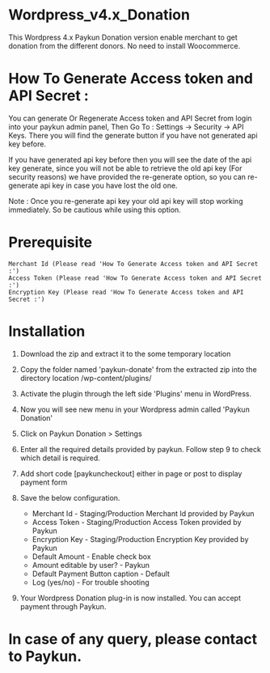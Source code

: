 # Wordpress_v4.x_Donation
This Wordpress 4.x Paykun Donation version enable merchant to get donation from the different donors. No need to install Woocommerce.

# How To Generate Access token and API Secret :
You can generate Or Regenerate Access token and API Secret from login into your paykun admin panel, Then Go To : Settings -> Security -> API Keys. There you will find the generate button if you have not generated api key before.

If you have generated api key before then you will see the date of the api key generate, since you will not be able to retrieve the old api key (For security reasons) we have provided the re-generate option, so you can re-generate api key in case you have lost the old one.

Note : Once you re-generate api key your old api key will stop working immediately. So be cautious while using this option.

# Prerequisite
    Merchant Id (Please read 'How To Generate Access token and API Secret :')
    Access Token (Please read 'How To Generate Access token and API Secret :')
    Encryption Key (Please read 'How To Generate Access token and API Secret :')
# Installation

  1. Download the zip and extract it to the some temporary location
  2. Copy the folder named 'paykun-donate' from the extracted zip into the directory location /wp-content/plugins/
  3. Activate the plugin through the left side 'Plugins' menu in WordPress.
  4. Now you will see new menu in your Wordpress admin called 'Paykun Donation' 
  6. Click on Paykun Donation > Settings
  7. Enter all the required details provided by paykun. Follow step 9 to check which detail is required.
  8. Add short code [paykuncheckout] either in page or post to display payment form
  9. Save the below configuration.
      * Merchant Id                     - Staging/Production Merchant Id provided by Paykun
      * Access Token                    - Staging/Production Access Token provided by Paykun
      * Encryption Key                  - Staging/Production Encryption Key provided by Paykun
      * Default Amount                  - Enable check box
      * Amount editable by user?        - Paykun
      * Default Payment Button caption  - Default
      * Log (yes/no)                    - For trouble shooting

  10. Your Wordpress Donation plug-in is now installed. You can accept payment through Paykun.

# In case of any query, please contact to Paykun.
